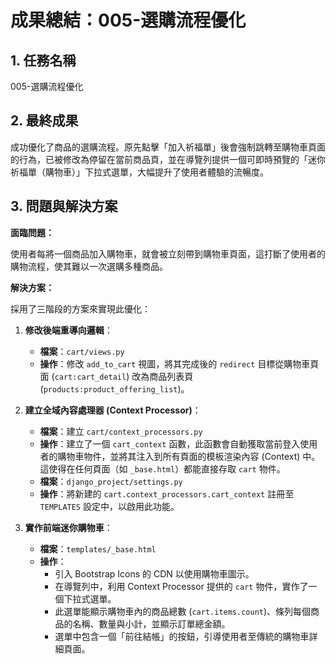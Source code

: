 # 成果總結：005-選購流程優化

## 1. 任務名稱

005-選購流程優化

## 2. 最終成果

成功優化了商品的選購流程。原先點擊「加入祈福單」後會強制跳轉至購物車頁面的行為，已被修改為停留在當前商品頁，並在導覽列提供一個可即時預覽的「迷你祈福單（購物車）」下拉式選單，大幅提升了使用者體驗的流暢度。

## 3. 問題與解決方案

**面臨問題：**

使用者每將一個商品加入購物車，就會被立刻帶到購物車頁面，這打斷了使用者的購物流程，使其難以一次選購多種商品。

**解決方案：**

採用了三階段的方案來實現此優化：

1.  **修改後端重導向邏輯**：
    *   **檔案**：`cart/views.py`
    *   **操作**：修改 `add_to_cart` 視圖，將其完成後的 `redirect` 目標從購物車頁面 (`cart:cart_detail`) 改為商品列表頁 (`products:product_offering_list`)。

2.  **建立全域內容處理器 (Context Processor)**：
    *   **檔案**：建立 `cart/context_processors.py`
    *   **操作**：建立了一個 `cart_context` 函數，此函數會自動獲取當前登入使用者的購物車物件，並將其注入到所有頁面的模板渲染內容 (Context) 中。這使得在任何頁面（如 `_base.html`）都能直接存取 `cart` 物件。
    *   **檔案**：`django_project/settings.py`
    *   **操作**：將新建的 `cart.context_processors.cart_context` 註冊至 `TEMPLATES` 設定中，以啟用此功能。

3.  **實作前端迷你購物車**：
    *   **檔案**：`templates/_base.html`
    *   **操作**：
        *   引入 Bootstrap Icons 的 CDN 以使用購物車圖示。
        *   在導覽列中，利用 Context Processor 提供的 `cart` 物件，實作了一個下拉式選單。
        *   此選單能顯示購物車內的商品總數 (`cart.items.count`)、條列每個商品的名稱、數量與小計，並顯示訂單總金額。
        *   選單中包含一個「前往結帳」的按鈕，引導使用者至傳統的購物車詳細頁面。

